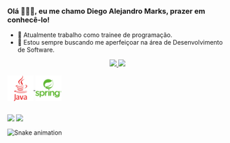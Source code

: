 ### Olá 🙋🏻‍♂️, eu me chamo Diego Alejandro Marks, prazer em conhecê-lo!

- 🔭 Atualmente trabalho como trainee de programação.
- 🌱 Estou sempre buscando me aperfeiçoar na área de Desenvolvimento de Software.


<div align="center">
  <a href="https://github.com/diegoMarks">
  <img height="180em" src="https://github-readme-stats.vercel.app/api?username=diegoMarks&show_icons=true&theme=radical&include_all_commits=true&count_private=true"/>
  <img height="180em" src="https://github-readme-stats.vercel.app/api/top-langs/?username=diegoMarks&layout=compact&langs_count=7&theme=radical"/>
</div>
  
<div style="display: inline_block"><br>
  <img align="center" alt="Diego-Java" height="60" width="60" src="https://github.com/devicons/devicon/blob/master/icons/java/java-plain-wordmark.svg">
  <img align="center" alt="Diego-Spring" height="60" width="60" src="https://github.com/devicons/devicon/blob/master/icons/spring/spring-original-wordmark.svg">
</div>
  
## 
 
 <div>
  <a href = "mailto:diegomarks1806@gmail.com"><img src="https://img.shields.io/badge/-Gmail-%23333?style=for-the-badge&logo=gmail&logoColor=red" target="_blank"></a>
  <a href="https://www.linkedin.com/in/diego-alejandro-marks/" target="_blank"><img src="https://img.shields.io/badge/-LinkedIn-%230077B5?style=for-the-badge&logo=linkedin&logoColor=white" target="_blank"></a> 
</div>
  
   ![Snake animation](https://github.com/diegomarks/diegomarks/blob/output/github-contribution-grid-snake.svg)
